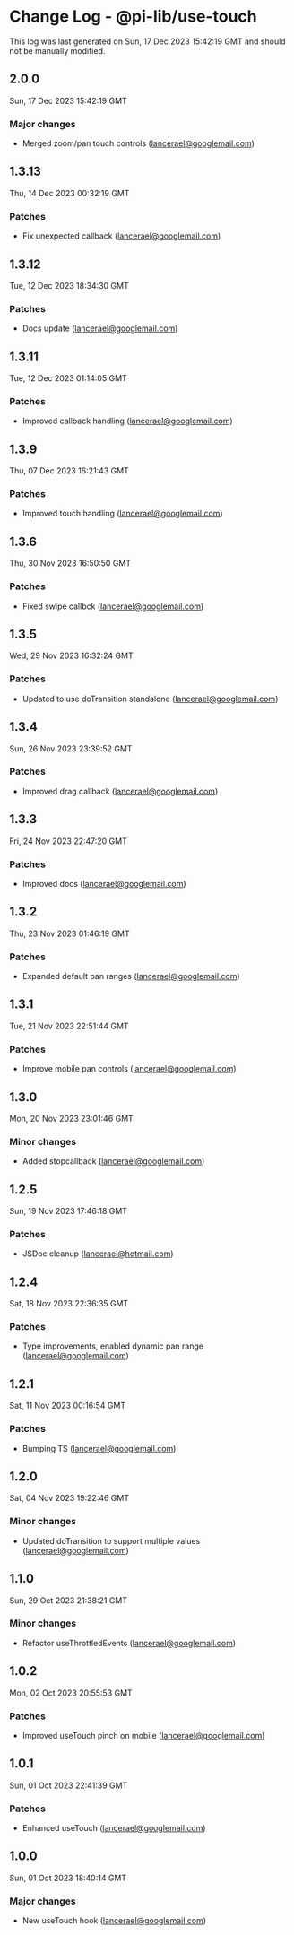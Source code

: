 # Change Log - @pi-lib/use-touch

This log was last generated on Sun, 17 Dec 2023 15:42:19 GMT and should not be manually modified.

<!-- Start content -->

## 2.0.0

Sun, 17 Dec 2023 15:42:19 GMT

### Major changes

- Merged zoom/pan touch controls (lancerael@googlemail.com)

## 1.3.13

Thu, 14 Dec 2023 00:32:19 GMT

### Patches

- Fix unexpected callback (lancerael@googlemail.com)

## 1.3.12

Tue, 12 Dec 2023 18:34:30 GMT

### Patches

- Docs update (lancerael@googlemail.com)

## 1.3.11

Tue, 12 Dec 2023 01:14:05 GMT

### Patches

- Improved callback handling (lancerael@googlemail.com)

## 1.3.9

Thu, 07 Dec 2023 16:21:43 GMT

### Patches

- Improved touch handling (lancerael@googlemail.com)

## 1.3.6

Thu, 30 Nov 2023 16:50:50 GMT

### Patches

- Fixed swipe callbck (lancerael@googlemail.com)

## 1.3.5

Wed, 29 Nov 2023 16:32:24 GMT

### Patches

- Updated to use doTransition standalone (lancerael@googlemail.com)

## 1.3.4

Sun, 26 Nov 2023 23:39:52 GMT

### Patches

- Improved drag callback (lancerael@googlemail.com)

## 1.3.3

Fri, 24 Nov 2023 22:47:20 GMT

### Patches

- Improved docs (lancerael@googlemail.com)

## 1.3.2

Thu, 23 Nov 2023 01:46:19 GMT

### Patches

- Expanded default pan ranges (lancerael@googlemail.com)

## 1.3.1

Tue, 21 Nov 2023 22:51:44 GMT

### Patches

- Improve mobile pan controls (lancerael@googlemail.com)

## 1.3.0

Mon, 20 Nov 2023 23:01:46 GMT

### Minor changes

- Added stopcallback (lancerael@googlemail.com)

## 1.2.5

Sun, 19 Nov 2023 17:46:18 GMT

### Patches

- JSDoc cleanup (lancerael@hotmail.com)

## 1.2.4

Sat, 18 Nov 2023 22:36:35 GMT

### Patches

- Type improvements, enabled dynamic pan range (lancerael@googlemail.com)

## 1.2.1

Sat, 11 Nov 2023 00:16:54 GMT

### Patches

- Bumping TS (lancerael@googlemail.com)

## 1.2.0

Sat, 04 Nov 2023 19:22:46 GMT

### Minor changes

- Updated doTransition to support multiple values (lancerael@googlemail.com)

## 1.1.0

Sun, 29 Oct 2023 21:38:21 GMT

### Minor changes

- Refactor useThrottledEvents (lancerael@googlemail.com)

## 1.0.2

Mon, 02 Oct 2023 20:55:53 GMT

### Patches

- Improved useTouch pinch on mobile (lancerael@googlemail.com)

## 1.0.1

Sun, 01 Oct 2023 22:41:39 GMT

### Patches

- Enhanced useTouch (lancerael@googlemail.com)

## 1.0.0

Sun, 01 Oct 2023 18:40:14 GMT

### Major changes

- New useTouch hook (lancerael@googlemail.com)
